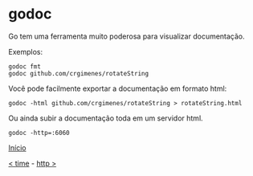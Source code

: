 # godoc

Go tem uma ferramenta muito poderosa para visualizar documentação.

Exemplos:

```
godoc fmt
godoc github.com/crgimenes/rotateString
```

Você pode facilmente exportar a documentação em formato html:

```
godoc -html github.com/crgimenes/rotateString > rotateString.html
```

Ou ainda subir a documentação toda em um servidor html.

```
godoc -http=:6060
```

[Início](../README.md)

[< time](../time/) - [http >](../http/)
